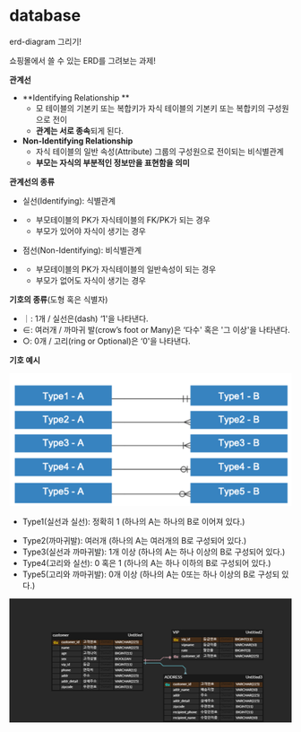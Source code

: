 # database

erd-diagram 그리기!



쇼핑몰에서 쓸 수 있는 ERD를 그려보는 과제!



**관계선**

* **Identifying Relationship **
  * 모 테이블의 기본키 또는 복합키가 자식 테이블의 기본키 또는 복합키의 구성원으로 전이
  * **관계는 서로 종속**되게 된다.
* **Non-Identifying Relationship**
  *  자식 테이블의 일반 속성(Attribute) 그룹의 구성원으로 전이되는 비식별관계
  *  **부모는 자식의 부분적인 정보만을 표현함을 의미**



**관계선의 종류**

- 실선(Identifying): 식별관계

- - 부모테이블의 PK가 자식테이블의 FK/PK가 되는 경우
  - 부모가 있어야 자식이 생기는 경우

- 점선(Non-Identifying): 비식별관계

- - 부모테이블의 PK가 자식테이블의 일반속성이 되는 경우
  - 부모가 없어도 자식이 생기는 경우



**기호의 종류**(도형 혹은 식별자)

- ｜: 1개 / 실선은(dash) ‘1'을 나타낸다.
- ∈: 여러개 / 까마귀 발(crow’s foot or Many)은 ‘다수' 혹은 '그 이상'을 나타낸다.
- ○: 0개 / 고리(ring or Optional)은 ‘0'을 나타낸다.



**기호 예시**



![image-20220617201704784](관계형데이터베이스이해하기.assets/image-20220617201704784.png)



* Type1(실선과 실선): 정확히 1 (하나의 A는 하나의 B로 이어져 있다.)

- Type2(까마귀발): 여러개 (하나의 A는 여러개의 B로 구성되어 있다.)
- Type3(실선과 까마귀발): 1개 이상 (하나의 A는 하나 이상의 B로 구성되어 있다.)
- Type4(고리와 실선): 0 혹은 1 (하나의 A는 하나 이하의 B로 구성되어 있다.)
- Type5(고리와 까마귀발): 0개 이상 (하나의 A는 0또는 하나 이상의 B로 구성되 있다.)



![ERD-Diagram](관계형데이터베이스이해하기.assets/ERD-Diagram.png)